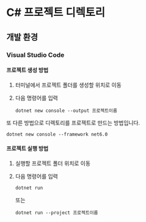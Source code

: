 # C# 프로젝트 디렉토리

## 개발 환경

### Visual Studio Code

#### 프로젝트 생성 방법

1. 터미널에서 프로젝트 폴더를 생성할 위치로 이동
2. 다음 명령어를 입력

    ```shell
    dotnet new console --output 프로젝트이름
    ```

또 다른 방법으로 디렉토리를 프로젝트로 만드는 방법입니다.

```shell
dotnet new console --framework net6.0
```

#### 프로젝트 실행 방법

1. 실행할 프로젝트 폴더 위치로 이동
2. 다음 명령어를 입력

    ```shell
    dotnet run
    ```

    또는

    ```shell
    dotnet run --project 프로젝트이름
